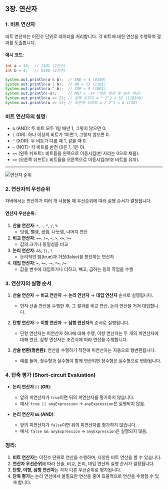 ## 3장. 연산자

### 1. 비트 연산자

비트 연산자는 이진수 단위로 데이터를 처리합니다. 각 비트에 대한 연산을 수행하여 결과를 도출합니다.

#### 예시 코드:
```java
int a = 13;  // 1101 (2진수)
int b = 4;   // 0100 (2진수)

System.out.println(a & b);  // AND = 4 (0100)
System.out.println(a | b);  // OR = 13 (1101)
System.out.println(a ^ b);  // XOR = 9 (1001)
System.out.println(~a);     // NOT = -14 (비트 반전 후 보수 계산)
System.out.println(a << 2); // 왼쪽 쉬프트 a * 2^2 = 52 (110100)
System.out.println(a >> 1); // 오른쪽 쉬프트 a / 2^1 = 6 (110)
```

### 비트 연산자의 설명:
- `&` (AND): 두 비트 모두 1일 때만 1, 그렇지 않으면 0.
- `|` (OR): 하나 이상의 비트가 1이면 1, 그렇지 않으면 0.
- `^` (XOR): 두 비트가 다를 때 1, 같을 때 0.
- `~` (NOT): 각 비트를 반전 (0은 1, 1은 0).
- `<<` (왼쪽 쉬프트): 비트들을 왼쪽으로 이동시킴(빈 자리는 0으로 채움).
- `>>` (오른쪽 쉬프트): 비트들을 오른쪽으로 이동시킴(부호 비트를 유지).

---

![연산자 순위](https://i.ibb.co/rxrs71g/img.png)

### 2. 연산자의 우선순위
자바에서는 연산자가 여러 개 사용될 때 우선순위에 따라 실행 순서가 결정됩니다.

#### 연산자 우선순위:
1. **산술 연산자**: `+`, `-`, `*`, `/`, `%`
    - 덧셈, 뺄셈, 곱셈, 나눗셈, 나머지 연산
2. **비교 연산자**: `==`, `!=`, `<`, `>`, `<=`, `>=`
    - 값의 크기나 동일성을 비교
3. **논리 연산자**: `&&`, `||`, `!`
    - 논리적인 참(true)과 거짓(false)을 판단하는 연산자
4. **대입 연산자**: `=`, `+=`, `-=`, `*=`, `/=`
    - 값을 변수에 대입하거나 더하고, 빼고, 곱하는 등의 작업을 수행

### 3. 연산자의 실행 순서
1. **산술 연산자** → **비교 연산자** → **논리 연산자** → **대입 연산자** 순서로 실행됩니다.
    - 먼저 산술 연산을 수행한 후, 그 결과를 비교 연산, 논리 연산을 거쳐 대입합니다.

2. **단항 연산자** → **이항 연산자** → **삼항 연산자**의 순서로 실행됩니다.
    - 단항 연산자는 피연산자 하나에 대해 수행, 이항 연산자는 두 개의 피연산자에 대해 연산, 삼항 연산자는 조건식에 따라 연산을 수행합니다.

3. **산술 변환(형변환)**: 연산을 수행하기 직전에 피연산자는 자동으로 형변환됩니다.
    - 예를 들어, 정수형과 실수형이 함께 연산되면 정수형은 실수형으로 변환됩니다.

### 4. 단축 평가 (Short-circuit Evaluation)
- **논리 연산자 `||` (OR)**:
    - 앞의 피연산자가 `true`이면 뒤의 피연산자를 평가하지 않습니다.
    - 예시: `true || anyExpression` → `anyExpression`은 실행되지 않음.

- **논리 연산자 `&&` (AND)**:
    - 앞의 피연산자가 `false`이면 뒤의 피연산자를 평가하지 않습니다.
    - 예시: `false && anyExpression` → `anyExpression`은 실행되지 않음.

### 정리:
1. **비트 연산자**는 이진수 단위로 연산을 수행하며, 다양한 비트 연산을 할 수 있습니다.
2. **연산자 우선순위**에 따라 산술, 비교, 논리, 대입 연산의 실행 순서가 결정됩니다.
3. **단항, 이항, 삼항 연산자**는 각각 다른 우선순위로 평가됩니다.
4. **단축 평가**는 논리 연산에서 불필요한 연산을 줄여 효율적으로 연산을 수행할 수 있게 합니다.